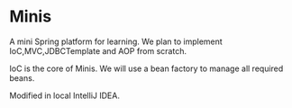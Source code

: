 # Minis

A mini Spring platform for learning.
We plan to implement IoC,MVC,JDBCTemplate and AOP from scratch.

IoC is the core of Minis. We will use a bean factory to manage all required beans.

Modified in local IntelliJ IDEA.
